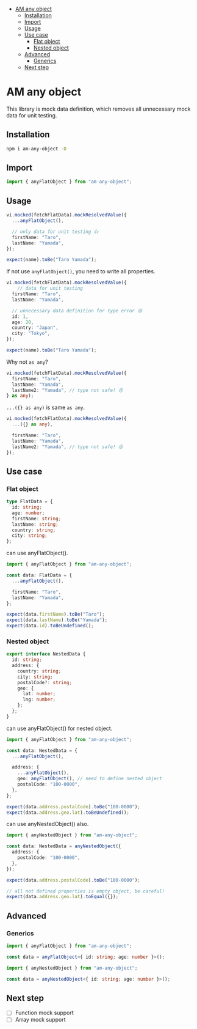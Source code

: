 - [AM any object](#am-any-object)
  - [Installation](#installation)
  - [Import](#import)
  - [Usage](#usage)
  - [Use case](#use-case)
    - [Flat object](#flat-object)
    - [Nested object](#nested-object)
  - [Advanced](#advanced)
    - [Generics](#generics)
  - [Next step](#next-step)


# AM any object

This library is mock data definition, which removes all unnecessary mock data for unit testing.

## Installation

```bash
npm i am-any-object -D
```

## Import

```typescript
import { anyFlatObject } from "am-any-object";
```

## Usage

```typescript
vi.mocked(fetchFlatData).mockResolvedValue({
  ...anyFlatObject(),

  // only data for unit testing 👍
  firstName: "Taro",
  lastName: "Yamada",
});

expect(name).toBe("Taro Yamada");
```

If not use `anyFlatObject()`, you need to write all properties.

```typescript
vi.mocked(fetchFlatData).mockResolvedValue({
    // data for unit testing
  firstName: "Taro",
  lastName: "Yamada",

  // unnecessary data definition for type error 😢
  id: 1,
  age: 20,
  country: "Japan",
  city: "Tokyo",
});

expect(name).toBe("Taro Yamada");
```

Why not `as any`?

```typescript
vi.mocked(fetchFlatData).mockResolvedValue({
  firstName: "Taro",
  lastName: "Yamada",
  lastName2: "Yamada", // type not safe! 😢
} as any);
```

`...({} as any)` is same `as any`.

```typescript
vi.mocked(fetchFlatData).mockResolvedValue({
  ...({} as any),

  firstName: "Taro",
  lastName: "Yamada",
  lastName2: "Yamada", // type not safe! 😢
});
```

## Use case

### Flat object

```typescript
type FlatData = {
  id: string;
  age: number;
  firstName: string;
  lastName: string;
  country: string;
  city: string;
};
```

can use anyFlatObject().

```typescript
import { anyFlatObject } from "am-any-object";

const data: FlatData = {
  ...anyFlatObject(),

  firstName: "Taro",
  lastName: "Yamada",
};

expect(data.firstName).toBe("Taro");
expect(data.lastName).toBe("Yamada");
expect(data.id).toBeUndefined();
```

### Nested object

```typescript
export interface NestedData {
  id: string;
  address: {
    country: string;
    city: string;
    postalCode?: string;
    geo: {
      lat: number;
      lng: number;
    };
  };
}
```

can use anyFlatObject() for nested object.

```typescript
import { anyFlatObject } from "am-any-object";

const data: NestedData = {
  ...anyFlatObject(),

  address: {
    ...anyFlatObject(),
    geo: anyFlatObject(), // need to define nested object
    postalCode: "100-0000",
  },
};

expect(data.address.postalCode).toBe("100-0000");
expect(data.address.geo.lat).toBeUndefined();
```

can use anyNestedObject() also.

```typescript
import { anyNestedObject } from "am-any-object";

const data: NestedData = anyNestedObject({
  address: {
    postalCode: "100-0000",
  },
});

expect(data.address.postalCode).toBe("100-0000");

// all not defined properties is empty object, be careful!
expect(data.address.geo.lat).toEqual({});
```

## Advanced

### Generics

```typescript
import { anyFlatObject } from "am-any-object";

const data = anyFlatObject<{ id: string; age: number }>();
```

```typescript
import { anyNestedObject } from "am-any-object";

const data = anyNestedObject<{ id: string; age: number }>();
```


## Next step 

- [ ] Function mock support
- [ ] Array mock support